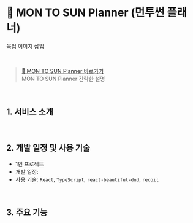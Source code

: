 # 📅 MON TO SUN Planner (먼투썬 플래너)

목업 이미지 삽입

</br>

> [🚀 MON TO SUN Planner 바로가기](https://rigood.github.io/mon-to-sun-planner)  
> MON TO SUN Planner 간략한 설명

</br>

## 1. 서비스 소개

</br>

## 2. 개발 일정 및 사용 기술

- 1인 프로젝트
- 개발 일정:
- 사용 기술: `React`, `TypeScript`, `react-beautiful-dnd`, `recoil`

</br>

## 3. 주요 기능

</br>
